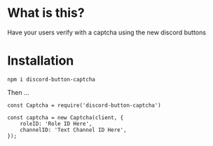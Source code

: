# What is this?

Have your users verify with a captcha using the new discord buttons

# Installation

`npm i discord-button-captcha`

Then ...

```
const Captcha = require('discord-button-captcha')

const captcha = new Captcha(client, {
    roleID: 'Role ID Here',
    channelID: 'Text Channel ID Here',
});
```